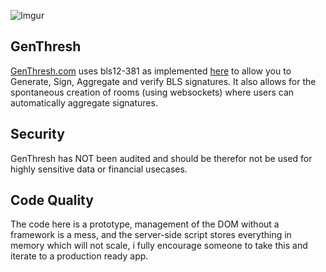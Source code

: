 ![Imgur](https://i.imgur.com/PhGhASq.png)

## GenThresh

[GenThresh.com](GenThresh.com) uses bls12-381 as implemented [here](https://github.com/paulmillr/noble-bls12-381) to allow you to Generate, Sign, Aggregate and verify BLS signatures. It also allows for the spontaneous creation of rooms (using websockets) where users can automatically aggregate signatures. 

## Security

GenThresh has NOT been audited and should be therefor not be used for highly sensitive data or financial usecases.

## Code Quality

The code here is a prototype, management of the DOM without a framework is a mess, and the server-side script stores everything in memory which will not scale, i fully encourage someone to take this and iterate to a production ready app. 

